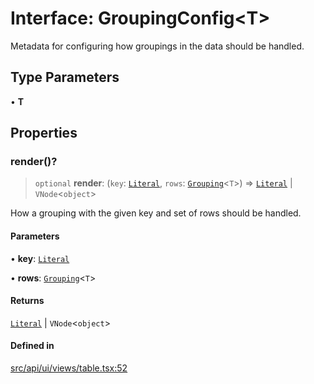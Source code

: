 # Interface: GroupingConfig\<T\>

Metadata for configuring how groupings in the data should be handled.

## Type Parameters

• **T**

## Properties

### render()?

> `optional` **render**: (`key`: [`Literal`](../../expressions/type-aliases/Literal.md), `rows`: [`Grouping`](../../expressions/type-aliases/Grouping.md)\<`T`\>) => [`Literal`](../../expressions/type-aliases/Literal.md) \| `VNode`\<`object`\>

How a grouping with the given key and set of rows should be handled.

#### Parameters

• **key**: [`Literal`](../../expressions/type-aliases/Literal.md)

• **rows**: [`Grouping`](../../expressions/type-aliases/Grouping.md)\<`T`\>

#### Returns

[`Literal`](../../expressions/type-aliases/Literal.md) \| `VNode`\<`object`\>

#### Defined in

[src/api/ui/views/table.tsx:52](https://github.com/blacksmithgu/datacore/blob/b2f12b09abf3864956181ba4f5c7075bc281ce27/src/api/ui/views/table.tsx#L52)
